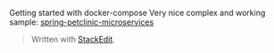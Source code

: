 Getting started with docker-compose
Very nice complex and working sample: [spring-petclinic-microservices](https://github.com/spring-petclinic/spring-petclinic-microservices)


> Written with [StackEdit](https://stackedit.io/).
<!--stackedit_data:
eyJoaXN0b3J5IjpbLTE2NDQxMDM3MDBdfQ==
-->